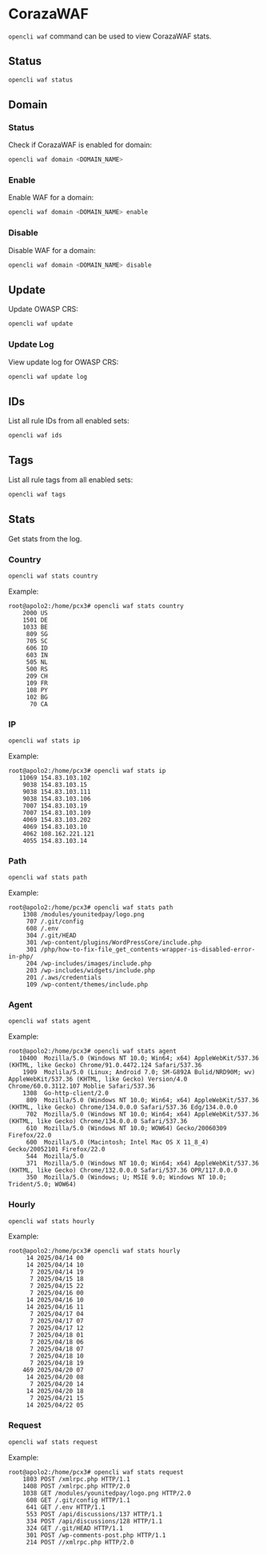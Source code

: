 # CorazaWAF

`opencli waf` command can be used to view CorazaWAF stats.


## Status

```bash
opencli waf status
```

## Domain


### Status
Check if CorazaWAF is enabled for domain:

```bash
opencli waf domain <DOMAIN_NAME>
```

### Enable
Enable WAF for a domain:

```bash
opencli waf domain <DOMAIN_NAME> enable
```

### Disable
Disable WAF for a domain:

```bash
opencli waf domain <DOMAIN_NAME> disable
```

## Update

Update OWASP CRS:

```bash
opencli waf update
```

### Update Log

View update log for OWASP CRS:

```bash
opencli waf update log
```

## IDs

List all rule IDs from all enabled sets:

```bash
opencli waf ids
```

## Tags

List all rule tags from all enabled sets:

```bash
opencli waf tags
```

## Stats

Get stats from the log.

### Country
```bash
opencli waf stats country
```

Example:
```
root@apolo2:/home/pcx3# opencli waf stats country
    2000 US
    1501 DE
    1033 BE
     809 SG
     705 SC
     606 ID
     603 IN
     505 NL
     500 RS
     209 CH
     109 FR
     108 PY
     102 BG
      70 CA
```

### IP
```bash
opencli waf stats ip
```

Example:
```
root@apolo2:/home/pcx3# opencli waf stats ip
   11069 154.83.103.102
    9038 154.83.103.15
    9038 154.83.103.111
    9038 154.83.103.106
    7007 154.83.103.19
    7007 154.83.103.109
    4069 154.83.103.202
    4069 154.83.103.10
    4062 108.162.221.121
    4055 154.83.103.14
```

### Path
```bash
opencli waf stats path
```

Example:
```
root@apolo2:/home/pcx3# opencli waf stats path
    1308 /modules/younitedpay/logo.png
     707 /.git/config
     608 /.env
     304 /.git/HEAD
     301 /wp-content/plugins/WordPressCore/include.php
     301 /php/how-to-fix-file_get_contents-wrapper-is-disabled-error-in-php/
     204 /wp-includes/images/include.php
     203 /wp-includes/widgets/include.php
     201 /.aws/credentials
     109 /wp-content/themes/include.php
```

### Agent
```bash
opencli waf stats agent
```

Example:
```
root@apolo2:/home/pcx3# opencli waf stats agent
   10400  Mozilla/5.0 (Windows NT 10.0; Win64; x64) AppleWebKit/537.36 (KHTML, like Gecko) Chrome/91.0.4472.124 Safari/537.36
    1909  Mozlila/5.0 (Linux; Android 7.0; SM-G892A Bulid/NRD90M; wv) AppleWebKit/537.36 (KHTML, like Gecko) Version/4.0 Chrome/60.0.3112.107 Moblie Safari/537.36
    1308  Go-http-client/2.0
     809  Mozilla/5.0 (Windows NT 10.0; Win64; x64) AppleWebKit/537.36 (KHTML, like Gecko) Chrome/134.0.0.0 Safari/537.36 Edg/134.0.0.0
     702  Mozilla/5.0 (Windows NT 10.0; Win64; x64) AppleWebKit/537.36 (KHTML, like Gecko) Chrome/134.0.0.0 Safari/537.36
     610  Mozilla/5.0 (Windows NT 10.0; WOW64) Gecko/20060309 Firefox/22.0
     600  Mozilla/5.0 (Macintosh; Intel Mac OS X 11_8_4) Gecko/20052101 Firefox/22.0
     544  Mozilla/5.0
     371  Mozilla/5.0 (Windows NT 10.0; Win64; x64) AppleWebKit/537.36 (KHTML, like Gecko) Chrome/132.0.0.0 Safari/537.36 OPR/117.0.0.0
     350  Mozilla/5.0 (Windows; U; MSIE 9.0; Windows NT 10.0; Trident/5.0; WOW64)
```

### Hourly
```bash
opencli waf stats hourly
```

Example:
```
root@apolo2:/home/pcx3# opencli waf stats hourly
     14 2025/04/14 00
     14 2025/04/14 10
      7 2025/04/14 19
      7 2025/04/15 18
      7 2025/04/15 22
      7 2025/04/16 00
     14 2025/04/16 10
     14 2025/04/16 11
      7 2025/04/17 04
      7 2025/04/17 07
      7 2025/04/17 12
      7 2025/04/18 01
      7 2025/04/18 06
      7 2025/04/18 07
      7 2025/04/18 10
      7 2025/04/18 19
    469 2025/04/20 07
     14 2025/04/20 08
      7 2025/04/20 14
     14 2025/04/20 18
      7 2025/04/21 15
     14 2025/04/22 05
```

### Request
```bash
opencli waf stats request
```

Example:
```
root@apolo2:/home/pcx3# opencli waf stats request
    1803 POST /xmlrpc.php HTTP/1.1
    1408 POST /xmlrpc.php HTTP/2.0
    1038 GET /modules/younitedpay/logo.png HTTP/2.0
     608 GET /.git/config HTTP/1.1
     641 GET /.env HTTP/1.1
     553 POST /api/discussions/137 HTTP/1.1
     334 POST /api/discussions/128 HTTP/1.1
     324 GET /.git/HEAD HTTP/1.1
     301 POST /wp-comments-post.php HTTP/1.1
     214 POST //xmlrpc.php HTTP/2.0
```
